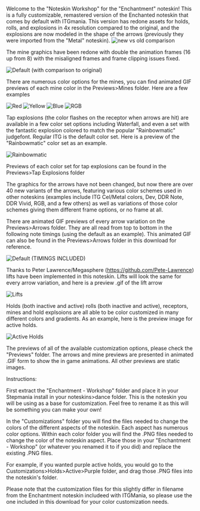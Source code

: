 Welcome to the "Noteskin Workshop" for the "Enchantment" noteskin! This is a fully customizable, remastered version of the Enchanted noteskin that comes by default with ITGmania. This version has redone assets for holds, rolls, and explosions in 4x resolution compared to the original, and the explosions are now modeled in the shape of the arrows (previously they were imported from the "Metal" noteskin).
![new vs old comparison](https://github.com/HURG-IIDX/Noteskin-Workshop-Enchantment/assets/19560941/cf341592-b64b-4c38-9cd3-105f8270a6ac)

The mine graphics have been redone with double the animation frames (16 up from 8) with the misaligned frames and frame clipping issues fixed.

![Default (with comparison to original)](https://github.com/HURG-IIDX/Noteskin-Workshop-Enchantment/assets/19560941/bead3032-8e36-40b6-8ff1-f41d193adbfa)

There are numerous color options for the mines, you can find animated GIF previews of each mine color in the Previews>Mines folder. Here are a few examples

![Red](https://github.com/HURG-IIDX/Noteskin-Workshop-Enchantment/assets/19560941/f14cd70a-ad6c-4834-9980-330ceb9774ab)
![Yellow](https://github.com/HURG-IIDX/Noteskin-Workshop-Enchantment/assets/19560941/81888e33-5d8a-4294-b1b9-e607953d744f)
![Blue](https://github.com/HURG-IIDX/Noteskin-Workshop-Enchantment/assets/19560941/a9f979bd-25b5-4b7f-9b6f-7f61c34c49dc)
![RGB](https://github.com/HURG-IIDX/Noteskin-Workshop-Enchantment/assets/19560941/23f87514-fb77-4760-a435-4f1e1c3f8767)

Tap explosions (the color flashes on the receptor when arrows are hit) are available in a few color set options including Waterfall, and even a set with the fantastic explosion colored to match the popular "Rainbowmatic" judgefont. Regular ITG is the default color set. Here is a preview of the "Rainbowmatic" color set as an example. 

![Rainbowmatic](https://github.com/HURG-IIDX/Noteskin-Workshop-Enchantment/assets/19560941/09bc89fa-1725-4643-a7bc-47e62de9ac4e)


Previews of each color set for tap explosions can be found in the Previews>Tap Explosions folder

The graphics for the arrows have not been changed, but now there are over 40 new variants of the arrows, featuring various color schemes used in other noteskins (examples include ITG Cel/Metal colors, Dev, DDR Note, DDR Vivid, RGB, and a few others) as well as variations of those color schemes giving them different frame options, or no frame at all. 

There are animated GIF previews of every arrow variation on the Previews>Arrows folder. They are all read from top to bottom in the following note timings (using the default as an example). This animated GIF can also be found in the Previews>Arrows folder in this download for reference.

![Default (TIMINGS INCLUDED)](https://github.com/HURG-IIDX/Noteskin-Workshop-Enchantment/assets/19560941/6f13203c-4f5a-4289-898d-e080f1f89897)

Thanks to Peter Lawrence/Megasphere (https://github.com/Pete-Lawrence) lifts have been implemented in this noteskin. Lifts will look the same for every arrow variation, and here is a preview .gif of the lift arrow

![Lifts](https://github.com/HURG-IIDX/Noteskin-Workshop-Enchantment/assets/19560941/d23f442b-a0ef-4789-a9ff-783e8bbcb65e)

Holds (both inactive and active) rolls (both inactive and active), receptors, mines and hold explsoions are all able to be color customized in many different colors and gradients. As an example, here is the preview image for active holds.

![Active Holds](https://github.com/HURG-IIDX/Noteskin-Workshop-Enchantment/assets/19560941/d423a173-dc3a-41d1-a9a7-13d71a8d3681)


The previews of all of the available customization options, please check the "Previews" folder. The arrows and mine previews are presented in animated .GIF form to show the in game animations. All other previews are static images.

Instructions:

First extract the "Enchantment - Workshop" folder and place it in your Stepmania install in your noteskins>dance folder. This is the noteskin you will be using as a base for customization. Feel free to rename it as this will be something you can make your own!

In the "Customizations" folder you will find the files needed to change the colors of the different aspects of the noteskin. Each aspect has numerous color options. Within each color folder you will find the .PNG files needed to change the color of the noteskin aspect. Place those in your  "Enchantment - Workshop" (or whatever you renamed it to if you did) and replace the existing .PNG files.

For example, if you wanted purple active holds, you would go to the Customizations>Holds>Active>Purple folder, and drag those .PNG files into the noteskin's folder.

Please note that the customization files for this slightly differ in filename from the Enchantment noteskin includeed with ITGMania, so please use the one included in this download for your color customization needs.
